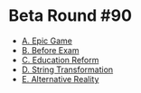 # Beta Round #90

* [A. Epic Game][]
* [B. Before Exam][]
* [C. Education Reform][]
* [D. String Transformation][]
* [E. Alternative Reality][]

[A. Epic Game]:             http://codeforces.com/contest/119/problem/A
[B. Before Exam]:           http://codeforces.com/contest/119/problem/B
[C. Education Reform]:      http://codeforces.com/contest/119/problem/C
[D. String Transformation]: http://codeforces.com/contest/119/problem/D
[E. Alternative Reality]:   http://codeforces.com/contest/119/problem/E

